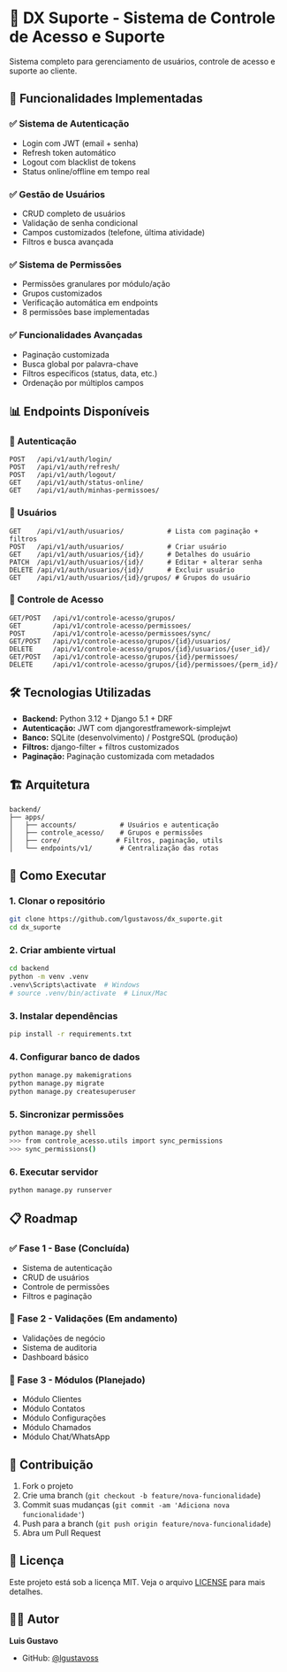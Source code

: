 # 🏢 DX Suporte - Sistema de Controle de Acesso e Suporte

Sistema completo para gerenciamento de usuários, controle de acesso e suporte ao cliente.

## 🚀 Funcionalidades Implementadas

### ✅ Sistema de Autenticação
- Login com JWT (email + senha)
- Refresh token automático  
- Logout com blacklist de tokens
- Status online/offline em tempo real

### ✅ Gestão de Usuários
- CRUD completo de usuários
- Validação de senha condicional
- Campos customizados (telefone, última atividade)
- Filtros e busca avançada

### ✅ Sistema de Permissões
- Permissões granulares por módulo/ação
- Grupos customizados
- Verificação automática em endpoints
- 8 permissões base implementadas

### ✅ Funcionalidades Avançadas
- Paginação customizada
- Busca global por palavra-chave
- Filtros específicos (status, data, etc.)
- Ordenação por múltiplos campos

## 📊 Endpoints Disponíveis

### 🔐 Autenticação
```http
POST   /api/v1/auth/login/
POST   /api/v1/auth/refresh/
POST   /api/v1/auth/logout/
GET    /api/v1/auth/status-online/
GET    /api/v1/auth/minhas-permissoes/
```

### 👤 Usuários
```http
GET    /api/v1/auth/usuarios/           # Lista com paginação + filtros
POST   /api/v1/auth/usuarios/           # Criar usuário
GET    /api/v1/auth/usuarios/{id}/      # Detalhes do usuário
PATCH  /api/v1/auth/usuarios/{id}/      # Editar + alterar senha
DELETE /api/v1/auth/usuarios/{id}/      # Excluir usuário
GET    /api/v1/auth/usuarios/{id}/grupos/ # Grupos do usuário
```

### 🔧 Controle de Acesso
```http
GET/POST   /api/v1/controle-acesso/grupos/
GET        /api/v1/controle-acesso/permissoes/
POST       /api/v1/controle-acesso/permissoes/sync/
GET/POST   /api/v1/controle-acesso/grupos/{id}/usuarios/
DELETE     /api/v1/controle-acesso/grupos/{id}/usuarios/{user_id}/
GET/POST   /api/v1/controle-acesso/grupos/{id}/permissoes/
DELETE     /api/v1/controle-acesso/grupos/{id}/permissoes/{perm_id}/
```

## 🛠️ Tecnologias Utilizadas

- **Backend:** Python 3.12 + Django 5.1 + DRF
- **Autenticação:** JWT com djangorestframework-simplejwt
- **Banco:** SQLite (desenvolvimento) / PostgreSQL (produção)
- **Filtros:** django-filter + filtros customizados
- **Paginação:** Paginação customizada com metadados

## 🏗️ Arquitetura

```
backend/
├── apps/
│   ├── accounts/           # Usuários e autenticação
│   ├── controle_acesso/    # Grupos e permissões
│   ├── core/              # Filtros, paginação, utils
│   └── endpoints/v1/       # Centralização das rotas
```

## 🚀 Como Executar

### 1. Clonar o repositório
```bash
git clone https://github.com/lgustavoss/dx_suporte.git
cd dx_suporte
```

### 2. Criar ambiente virtual
```bash
cd backend
python -m venv .venv
.venv\Scripts\activate  # Windows
# source .venv/bin/activate  # Linux/Mac
```

### 3. Instalar dependências
```bash
pip install -r requirements.txt
```

### 4. Configurar banco de dados
```bash
python manage.py makemigrations
python manage.py migrate
python manage.py createsuperuser
```

### 5. Sincronizar permissões
```bash
python manage.py shell
>>> from controle_acesso.utils import sync_permissions
>>> sync_permissions()
```

### 6. Executar servidor
```bash
python manage.py runserver
```

## 📋 Roadmap

### ✅ Fase 1 - Base (Concluída)
- Sistema de autenticação
- CRUD de usuários  
- Controle de permissões
- Filtros e paginação

### 🔄 Fase 2 - Validações (Em andamento)
- Validações de negócio
- Sistema de auditoria
- Dashboard básico

### 📅 Fase 3 - Módulos (Planejado)
- Módulo Clientes
- Módulo Contatos  
- Módulo Configurações
- Módulo Chamados
- Módulo Chat/WhatsApp

## 🤝 Contribuição

1. Fork o projeto
2. Crie uma branch (`git checkout -b feature/nova-funcionalidade`)
3. Commit suas mudanças (`git commit -am 'Adiciona nova funcionalidade'`)
4. Push para a branch (`git push origin feature/nova-funcionalidade`)
5. Abra um Pull Request

## 📄 Licença

Este projeto está sob a licença MIT. Veja o arquivo [LICENSE](LICENSE) para mais detalhes.

## 👨‍💻 Autor

**Luis Gustavo**
- GitHub: [@lgustavoss](https://github.com/lgustavoss)